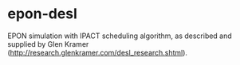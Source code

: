 # epon-desl
EPON simulation with IPACT scheduling algorithm, as described and supplied by Glen Kramer (http://research.glenkramer.com/desl_research.shtml).
